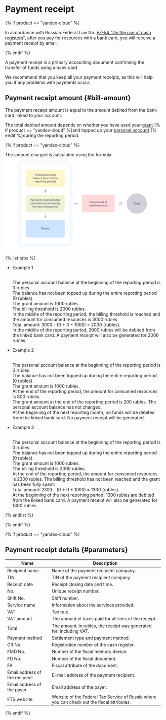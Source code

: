 # Payment receipt

{% if product == "yandex-cloud" %}

In accordance with Russian Federal Law No. [FZ-54 "On the use of cash registers"](http://base.garant.ru/12130951/), after you pay for resources with a bank card, you will receive a payment receipt by email.

{% endif %}

A payment receipt is a primary accounting document confirming the transfer of funds using a bank card.

We recommend that you keep all your payment receipts, as this will help you if any problems with payments occur.

## Payment receipt amount {#bill-amount}

The payment receipt amount is equal to the amount debited from the bank card linked to your account.

The total debited amount depends on whether you have used your [grant](../concepts/bonus-account.md) {% if product == "yandex-cloud" %}and topped up your [personal account](../concepts/personal-account.md#balance) {% endif %}during the reporting period.

{% if product == "yandex-cloud" %}

The amount charged is calculated using the formula:
<br/> ![image](../../_assets/billing/formula.png)

{% list tabs %}

- Example 1

   <br/>The personal account balance at the beginning of the reporting period is 0 rubles.
   <br/>The balance has not been topped up during the entire reporting period (0 rubles).
   <br/>The grant amount is 1000 rubles.
   <br/>The billing threshold is 2000 rubles.
   <br/>In the middle of the reporting period, the billing threshold is reached and the amount for consumed resources is 3000 rubles.
   <br/>Total amount: 3000 - (0 + 0 + 1000) = 2000 (rubles).
   <br/>
   In the middle of the reporting period, 2000 rubles will be debited from the linked bank card. A payment receipt will also be generated for 2000 rubles.

- Example 2

   <br/>The personal account balance at the beginning of the reporting period is 0 rubles.
   <br/>The balance has not been topped up during the entire reporting period (0 rubles).
   <br/>The grant amount is 1000 rubles.
   <br/>At the end of the reporting period, the amount for consumed resources is 800 rubles.
   <br/>The grant amount at the end of the reporting period is 200 rubles. The personal account balance has not changed.
   <br/>At the beginning of the next reporting month, no funds will be debited from the linked bank card. No payment receipt will be generated.

- Example 3

   <br/>The personal account balance at the beginning of the reporting period is 0 rubles.
   <br/>The balance has not been topped up during the entire reporting period (0 rubles).
   <br/>The grant amount is 1000 rubles.
   <br/>The billing threshold is 2000 rubles.
   <br/>At the end of the reporting period, the amount for consumed resources is 2300 rubles. The billing threshold has not been reached and the grant has been fully spent.
   <br/>Total amount: 2300 - (0 + 0 + 1000) = 1300 (rubles).
   <br/>
   At the beginning of the next reporting period, 1300 rubles are debited from the linked bank card. A payment receipt will also be generated for 1300 rubles.

{% endlist %}

{% endif %}

{% if product == "yandex-cloud" %}

## Payment receipt details {#parameters}

| Name | Description |
----- | -----
| Recipient name | Name of the payment recipient company. |
| TIN | TIN of the payment recipient company. |
| Receipt date | Receipt closing date and time. |
| No. | Unique receipt number. |
| Shift No. | Shift number. |
| Service name | Information about the services provided. |
| VAT | Tax rate. |
| VAT amount | The amount of taxes paid for all lines of the receipt. |
| Total | The amount, in rubles, the receipt was generated for, including VAT. |
| Payment method | Settlement type and payment method. |
| CR No. | Registration number of the cash register. |
| FMD No. | Number of the fiscal memory device. |
| FD No. | Number of the fiscal document. |
| FA | Fiscal attribute of the document. |
| Email address of the recipient | E-mail address of the payment recipient. |
| Email address of the payer | Email address of the payer. |
| FTS website | Website of the Federal Tax Service of Russia where you can check out the fiscal attributes. |

{% endif %}